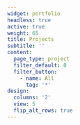 ```yaml
---
widget: portfolio
headless: true
active: true
weight: 65
title: Projects
subtitle: ''
content:
  page_type: project
  filter_default: 0
  filter_button:
    - name: All
      tag: '*'
design:
  columns: '2'
  view: 5
  flip_alt_rows: true
---
```


